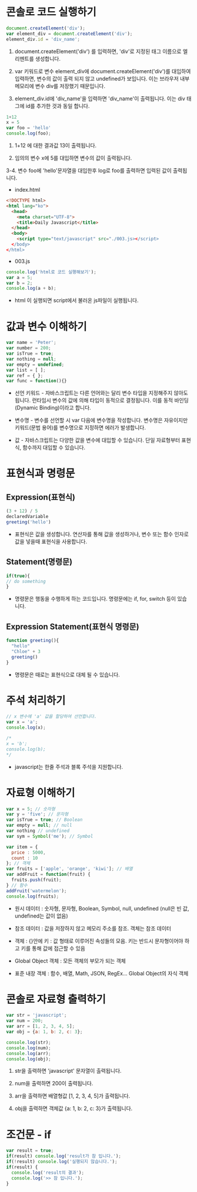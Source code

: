 # 콘솔로 코드 실행하기

```javascript
document.createElement('div');
var element_div = document.createElement('div');
element_div.id = 'div_name';
```

1. document.createElement('div') 를 입력하면, 'div'로 지정된 태그 이름으로 엘리멘트를 생성합니다.

2. var 키워드로 변수 element_div에 document.createElement('div')를 대입하여 입력하면, 변수의 값이 출력
되지 않고 undefined가 보입니다. 이는 브라우저 내부메모리에 변수 div를 저장했기 때문입니다.

3. element_div.id에 'div_name'을 입력하면 'div_name'이 출력됩니다. 이는 div 태그에 id를 추가한 것과 동일
합니다.

```javascript
1+12
x = 5
var foo = 'hello'
console.log(foo);
```

1. 1+12 에 대한 결과값 13이 출력됩니다.

2. 임의의 변수 x에 5를 대입하면 변수의 값이 출력됩니다.

3-4. 변수 foo에 'hello'문자열을 대입한후 log로 foo를 출력하면 입력된 값이 출력됩니다.

* index.html
```html
<!DOCTYPE html>
<html lang="ko">
  <head>
    <meta charset="UTF-8">
    <title>Daily Javascript</title>
  </head>
  <body>
    <script type="text/javascript" src="./003.js></script>
  </body>
</html>
```

* 003.js
```javascript
console.log('html로 코드 실행해보기');
var a = 5;
var b = 2;
console.log(a + b);
```

* html 이 실행되면 script에서 불러온 js파일이 실행됩니다.

# 값과 변수 이해하기

```javascript
var name = 'Peter';
var number = 200;
var isTrue = true;
var nothing = null;
var empty = undefined;
var list = [ ];
var ref = { };
var func = function(){}
```

* 선언 키워드 - 자바스크립트는 다른 언어와는 달리 변수 타입을 지정해주지 않아도 됩니다. 런타임시 변수의 값에 의해 타입이 동적으로
결정됩니다. 이를 동적 바인딩(Dynamic Binding)이라고 합니다.

* 변수명 - 변수를 선언할 시 var 다음에 변수명을 작성합니다. 변수명은 자유이지만 키워드(문법 용어)를 변수명으로 지정하면 에러가 발생합니다.

* 값 - 자바스크립트는 다양한 값을 변수에 대입할 수 있습니다. 단일 자료형부터 표현식, 함수까지 대입할 수 있습니다.

# 표현식과 명령문

## Expression(표현식)

```javascript
(3 + 12) / 5
declaredVariable
greeting('hello')
```

* 표현식은 값을 생성합니다. 연산자를 통해 값을 생성하거나, 변수 또는 함수 인자로 값을 넣을때 표현식을 사용합니다.

## Statement(명령문)

```javascript
if(true){
// do something
}
```

* 명령문은 행동을 수행하게 하는 코드입니다. 명령문에는 if, for, switch 등이 있습니다.

## Expression Statement(표현식 명령문)

```javascript
function greeting(){
  "hello"
  "Chloe" + 3
  greeting()
}
```

* 명령문은 때로는 표현식으로 대체 될 수 있습니다. 

# 주석 처리하기

```javascript
// x 변수에 'a' 값을 할당하여 선언합니다.
var x = 'a';
console.log(x);

/*
x = 'b';
console.log(b);
*/
```

* javascript는 한줄 주석과 블록 주석을 지원합니다.

# 자료형 이해하기

```javascript
var x = 5; // 숫자형
var y = 'five'; // 문자형
var isTrue = true; // Boolean
var empty = null; // null
var nothing // undefined
var sym = Symbol('me'); // Symbol

var item = {
  price : 5000,
  count : 10
}; // 객체
var fruits = ['apple', 'orange', 'kiwi']; // 배열
var addFruit = function(fruit) {
  fruits.push(fruit);
} // 함수
addFruit('watermelon');
console.log(fruits);
```

* 원시 데이터 : 숫자형, 문자형, Boolean, Symbol, null, undefined (null은 빈 값, undefined는 값이 없음)

* 참조 데이터 : 값을 저장하지 않고 메모리 주소를 참조. 객체는 참조 데이터

* 객체 : {}안에 키 : 값 형태로 이루어진 속성들의 모음. 키는 반드시 문자형이어야 하고 키를 통해 값에 접근할 수 있음

* Global Object 객체 : 모든 객체의 부모가 되는 객체 

* 표준 내장 객체 : 함수, 배열, Math, JSON, RegEx... Global Object의 자식 객체

# 콘솔로 자료형 출력하기

```javascript
var str = 'javascript';
var num = 200;
var arr = [1, 2, 3, 4, 5];
var obj = {a: 1, b: 2, c: 3};

console.log(str);
console.log(num);
console.log(arr);
console.log(obj);
```
1. str을 출력하면 'javascript' 문자열이 출력됩니다.

2. num을 출력하면 200이 출력됩니다.

3. arr을 출력하면 배열형값 [1, 2, 3, 4, 5]가 출력됩니다.

4. obj을 출력하면 객체값 {a: 1, b: 2, c: 3}가 출력됩니다.

# 조건문 - if

```javascript
var result = true;
if(result) console.log('result가 참 입니다.');
if(!result) console.log('실행되지 않습니다.');
if(result) {
  console.log('result의 결과');
  console.log('>> 참 입니다.');
}
```
